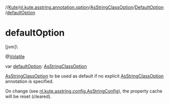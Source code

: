 //[Kute](../../../../index.md)/[nl.kute.asstring.annotation.option](../../index.md)/[AsStringClassOption](../index.md)/[DefaultOption](index.md)/[defaultOption](default-option.md)

# defaultOption

[jvm]\

@[Volatile](https://kotlinlang.org/api/latest/jvm/stdlib/kotlin.jvm/-volatile/index.html)

var [defaultOption](default-option.md): [AsStringClassOption](../index.md)

[AsStringClassOption](../index.md) to be used as default if no explicit [AsStringClassOption](../index.md) annotation is specified.

On change (see [nl.kute.asstring.config.AsStringConfig](../../../nl.kute.asstring.config/-as-string-config/index.md)), the property cache will be reset (cleared).
